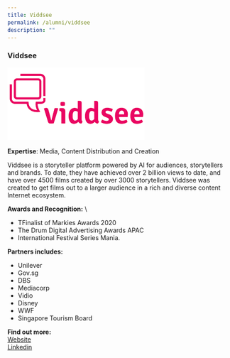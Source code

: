 ```yaml
---
title: Viddsee
permalink: /alumni/viddsee
description: ""
---
```

### Viddsee
![Alt text for image on Isomer site](/images/alumni/viddsee.png)

**Expertise**: 
Media, Content Distribution and Creation

Viddsee is a storyteller platform powered by AI for audiences, storytellers and brands. To date, they have achieved over 2 billion views to date, and have over 4500 films created by over 3000 storytellers. Viddsee was created to get films out to a larger audience in a rich and diverse content Internet ecosystem.

**Awards and Recognition:** \
* TFinalist of Markies Awards 2020
* The Drum Digital Advertising Awards APAC
* International Festival Series Mania. 

**Partners includes:**
* Unilever
* Gov.sg
* DBS
* Mediacorp
* Vidio
* Disney
* WWF
* Singapore Tourism Board


**Find out more:** \
[Website](https://www.viddsee.com/?locale=en)\
[Linkedin](https://www.linkedin.com/company/viddsee/)
